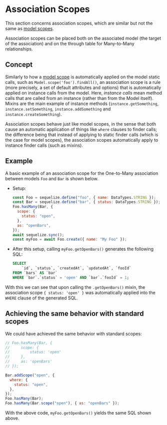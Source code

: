 # Association Scopes

This section concerns association scopes, which are similar but not the same as [model scopes](scopes.html).

Association scopes can be placed both on the associated model (the target of the association) and on the through table for Many-to-Many relationships.

## Concept

Similarly to how a [model scope](scopes.html) is automatically applied on the model static calls, such as `Model.scope('foo').findAll()`, an association scope is a rule (more precisely, a set of default attributes and options) that is automatically applied on instance calls from the model. Here, _instance calls_ mean method calls that are called from an instance (rather than from the Model itself). Mixins are the main example of instance methods (`instance.getSomething`, `instance.setSomething`, `instance.addSomething` and `instance.createSomething`).

Association scopes behave just like model scopes, in the sense that both cause an automatic application of things like `where` clauses to finder calls; the difference being that instead of applying to static finder calls (which is the case for model scopes), the association scopes automatically apply to instance finder calls (such as mixins).

## Example

A basic example of an association scope for the One-to-Many association between models `Foo` and `Bar` is shown below.

- Setup:

  ```js
  const Foo = sequelize.define("foo", { name: DataTypes.STRING });
  const Bar = sequelize.define("bar", { status: DataTypes.STRING });
  Foo.hasMany(Bar, {
    scope: {
      status: "open",
    },
    as: "openBars",
  });
  await sequelize.sync();
  const myFoo = await Foo.create({ name: "My Foo" });
  ```

- After this setup, calling `myFoo.getOpenBars()` generates the following SQL:

  ```sql
  SELECT
      `id`, `status`, `createdAt`, `updatedAt`, `fooId`
  FROM `bars` AS `bar`
  WHERE `bar`.`status` = 'open' AND `bar`.`fooId` = 1;
  ```

With this we can see that upon calling the `.getOpenBars()` mixin, the association scope `{ status: 'open' }` was automatically applied into the `WHERE` clause of the generated SQL.

## Achieving the same behavior with standard scopes

We could have achieved the same behavior with standard scopes:

```js
// Foo.hasMany(Bar, {
//     scope: {
//         status: 'open'
//     },
//     as: 'openBars'
// });

Bar.addScope("open", {
  where: {
    status: "open",
  },
});
Foo.hasMany(Bar);
Foo.hasMany(Bar.scope("open"), { as: "openBars" });
```

With the above code, `myFoo.getOpenBars()` yields the same SQL shown above.
